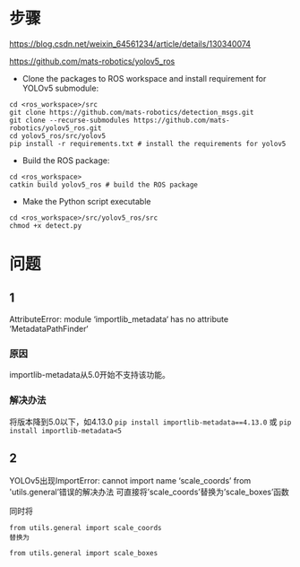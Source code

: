 # 步骤

https://blog.csdn.net/weixin_64561234/article/details/130340074

https://github.com/mats-robotics/yolov5_ros

- Clone the packages to ROS workspace and install requirement for YOLOv5 submodule:

```
cd <ros_workspace>/src
git clone https://github.com/mats-robotics/detection_msgs.git
git clone --recurse-submodules https://github.com/mats-robotics/yolov5_ros.git 
cd yolov5_ros/src/yolov5
pip install -r requirements.txt # install the requirements for yolov5
```



- Build the ROS package:

```
cd <ros_workspace>
catkin build yolov5_ros # build the ROS package
```



- Make the Python script executable

```
cd <ros_workspace>/src/yolov5_ros/src
chmod +x detect.py
```

# 问题

## 1

AttributeError: module ‘importlib_metadata‘ has no attribute ‘MetadataPathFinder‘

### 原因

importlib-metadata从5.0开始不支持该功能。

### 解决办法

将版本降到5.0以下，如4.13.0
`pip install importlib-metadata==4.13.0`
或
`pip install importlib-metadata<5`

## 2

YOLOv5出现ImportError: cannot import name ‘scale_coords’ from 'utils.general’错误的解决办法
可直接将’scale_coords’替换为’scale_boxes’函数

同时将

```
from utils.general import scale_coords
替换为
```

```
from utils.general import scale_boxes
```

